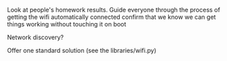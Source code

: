 Look at people's homework results.
Guide everyone through the process of getting the wifi automatically connected
confirm that we know we can get things working without touching it on boot

Network discovery?

Offer one standard solution (see the libraries/wifi.py)


